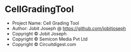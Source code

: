 # CellGradingTool
* Project Name: Cell Grading Tool
 * Author: Jobit Joseph @ https://github.com/jobitjoseph
 * Copyright © Jobit Joseph
 * Copyright © Semicon Media Pvt Ltd
 * Copyright © Circuitdigest.com
